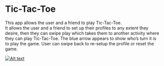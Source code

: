 # Tic-Tac-Toe
This app allows the user and a friend to play Tic-Tac-Toe.\
It allows the user and a friend to set up their profiles to any extent they desire, then they can swipe
play which takes them to another activity where they can play Tic-Tac-Toe. The blue arrow appears to show who’s turn it is
to play the game. User can swipe back to re-setup the profile or reset the game.

[![Alt text](https://img.youtube.com/vi/RW7WIo1anrY/0.jpg)](https://www.youtube.com/watch?v=RW7WIo1anrY)
